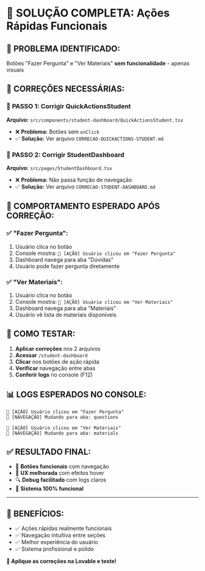 # 🎯 SOLUÇÃO COMPLETA: Ações Rápidas Funcionais

## 🚨 **PROBLEMA IDENTIFICADO:**
Botões "Fazer Pergunta" e "Ver Materiais" **sem funcionalidade** - apenas visuais

## 🔧 **CORREÇÕES NECESSÁRIAS:**

### 📝 **PASSO 1: Corrigir QuickActionsStudent**
**Arquivo:** `src/components/student-dashboard/QuickActionsStudent.tsx`
- ❌ **Problema:** Botões sem `onClick`
- ✅ **Solução:** Ver arquivo `CORRECAO-QUICKACTIONS-STUDENT.md`

### 📝 **PASSO 2: Corrigir StudentDashboard**  
**Arquivo:** `src/pages/StudentDashboard.tsx`
- ❌ **Problema:** Não passa função de navegação
- ✅ **Solução:** Ver arquivo `CORRECAO-STUDENT-DASHBOARD.md`

## 🎯 **COMPORTAMENTO ESPERADO APÓS CORREÇÃO:**

### ✅ **"Fazer Pergunta":**
1. Usuário clica no botão
2. Console mostra: `🎯 [AÇÃO] Usuário clicou em "Fazer Pergunta"`
3. Dashboard navega para aba "Dúvidas"
4. Usuário pode fazer pergunta diretamente

### ✅ **"Ver Materiais":**
1. Usuário clica no botão  
2. Console mostra: `🎯 [AÇÃO] Usuário clicou em "Ver Materiais"`
3. Dashboard navega para aba "Materiais"
4. Usuário vê lista de materiais disponíveis

## 🧪 **COMO TESTAR:**
1. **Aplicar correções** nos 2 arquivos
2. **Acessar** `/student-dashboard`
3. **Clicar** nos botões de ação rápida
4. **Verificar** navegação entre abas
5. **Conferir logs** no console (F12)

## 📊 **LOGS ESPERADOS NO CONSOLE:**
```
🎯 [AÇÃO] Usuário clicou em "Fazer Pergunta"
🎯 [NAVEGAÇÃO] Mudando para aba: questions
```
```
🎯 [AÇÃO] Usuário clicou em "Ver Materiais"  
🎯 [NAVEGAÇÃO] Mudando para aba: materials
```

## ✅ **RESULTADO FINAL:**
- 🎯 **Botões funcionais** com navegação
- 📱 **UX melhorada** com efeitos hover
- 🔍 **Debug facilitado** com logs claros
- 🚀 **Sistema 100% funcional**

---

## 🎉 **BENEFÍCIOS:**
- ✅ Ações rápidas realmente funcionais
- ✅ Navegação intuitiva entre seções  
- ✅ Melhor experiência do usuário
- ✅ Sistema profissional e polido

**🚀 Aplique as correções na Lovable e teste!** 